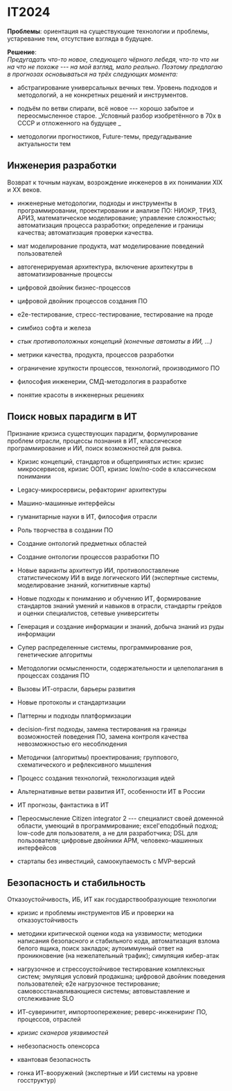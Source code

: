 # IT2024
**Проблемы**: ориентация на существующие технологии и проблемы, устаревание тем, отсутствие взгляда в будущее.

**Решение**:\
_Предугадать что-то новое, следующего чёрного лебедя, что-то что ни на что не похоже --- на мой взгляд, мало реально. Поэтому предлагаю в прогнозах основываться на трёх следующих момента:_

-   абстрагирование универсальных вечных тем. Уровень подходов и методологий, а не конкретных решений и инструментов.

-   подъём по ветви спирали, всё новое --- хорошо забытое и переосмысленное старое. _Условный разбор изобретённого в 70х в СССР и отложенного на будущее
_
-   методологии прогностиков, Future-темы, предугадывание актуальности тем

Инженерия разработки
--------------------

Возврат к точным наукам, возрождение инженеров в их понимании XIX и XX веков.

-   инженерные методологии, подходы и инструменты в программировании, проектировании и анализе ПО: НИОКР, ТРИЗ, АРИЗ, математическое моделирование; управление сложностью; автоматизация процесса разработки; определение и границы качества; автоматизация проверки качества.

-   мат моделирование продукта, мат моделирование поведений пользователей

-   автогенерируемая архитектура, включение архитекутры в автоматизированные процессы

-   цифровой двойник бизнес-процессов 

-   цифровой двойник процессов создания ПО

-   e2e-тестирование, стресс-тестирование, тестирование на проде

-   симбиоз софта и железа

-   _стык противоположных концепций (конечные автоматы в ИИ, ...)_

-   метрики качества, продукта, процессов разработки

-   ограничение хрупкости процессов, технологий, производимого ПО

-   философия инженерии, СМД-методология в разработке

-   понятие красоты в инженерных решениях

Поиск новых парадигм в ИТ
-------------------------

Признание кризиса существующих парадигм, формулирование проблем отрасли, процессы познания в ИТ, классическое программирование и ИИ, поиск возможностей для рывка.

-   Кризис концепций, стандартов и общепринятых истин: кризис микросервисов, кризис ООП, кризис low/no-code в классическом понимании

-   Legacy-микросервисы, рефакторинг архитектуры

-   Машино-машинные интерфейсы

-   гуманитарные науки в ИТ, философия отрасли

-   Роль творчества в создании ПО

-   Создание онтологий предметных областей

-   Создание онтологии процессов разработки ПО

-   Новые варианты архитектур ИИ, противопоставление статистическому ИИ в виде логического ИИ (экспертные системы, моделирование знаний, когнитивные карты)

-   Новые подходы к пониманию и обучению ИТ, формирование стандартов знаний умений и навыков в отрасли, стандарты грейдов и оценки специалистов, сетевые университеты

-   Генерация и создание информации и знаний, добыча знаний из руды информации

-   Супер распределенные системы, программирование роя, генетические алгоритмы

-   Методологии осмысленности, содержательности и целеполагания в процессах создания ПО

-   Вызовы ИТ-отрасли, барьеры развития

-   Новые протоколы и стандартизации

-   Паттерны и подходы платформизации

-   decision-first подходы, замена тестирования на границы возможностей поведения ПО, замена контроля качества невозможностью его несоблюдения

-   Методички (алгоритмы) проектирования; группового, схематического и рефлексивного мышления

-   Процесс создания технологий, технологизация идей

-   Альтернативные ветви развития ИТ, особенности ИТ в России

-   ИТ прогнозы, фантастика в ИТ

-   Переосмысление Citizen integrator 2 --- специалист своей доменной области, умеющий в программирование; excel'еподобный подход; low-code для пользователя, а не для разработчика; DSL для пользователя; цифровые двойники АРМ, человеко-машинных интерфейсов

-   стартапы без инвестиций, самоокупаемость с MVP-версий

Безопасность и стабильность
---------------------------

Отказоустойчивость, ИБ, ИТ как государствообразующие технологии

-   кризис и проблемы инструментов ИБ и проверки на отказоустойчивость

-   методики критической оценки кода на уязвимости; методики написания безопасного и стабильного кода, автоматизация взлома белого ящика, поиск закладок; аутоиммунный ответ на проникновение (на нежелательный трафик); симуляция кибер-атак

-   нагрузочное и стрессоустойчивое тестирование комплексных систем; эмуляция условий продакшна; цифровой двойник поведения пользователей; e2e нагрузочное тестирование; самовосстанавливающиеся системы; автовыставление и отслеживание SLO 

-   ИТ-суверинитет, импортоопережение; реверс-инжениринг ПО, процессов, отраслей

-   _кризис сканеров уязвимостей_

-   небезопасность опенсорса

-   квантовая безопасность

-   гонка ИТ-вооружений (экспертные и ИИ системы на уровне госструктур)
